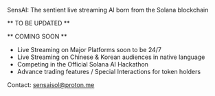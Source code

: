 SensAI: The sentient live streaming AI born from the Solana blockchain

** TO BE UPDATED **

** COMING SOON **

- Live Streaming on Major Platforms soon to be 24/7
- Live Streaming on Chinese & Korean audiences in native language
- Competing in the Official Solana AI Hackathon
- Advance trading features / Special Interactions for token holders

Contact: sensaisol@proton.me
